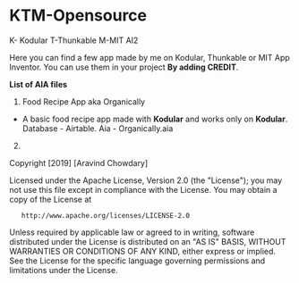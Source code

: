 # KTM-Opensource


K- Kodular T-Thunkable M-MIT AI2

Here you can find a few app made by me on Kodular, Thunkable or MIT App Inventor. You can use them in your project **By adding CREDIT**.

**List of AIA files**

1. Food Recipe App aka Organically
- A basic food recipe app made with **Kodular** and works only on **Kodular**. Database - Airtable.
Aia - Organically.aia

2. 



Copyright [2019] [Aravind Chowdary]

   Licensed under the Apache License, Version 2.0 (the "License");
   you may not use this file except in compliance with the License.
   You may obtain a copy of the License at

       http://www.apache.org/licenses/LICENSE-2.0

   Unless required by applicable law or agreed to in writing, software
   distributed under the License is distributed on an "AS IS" BASIS,
   WITHOUT WARRANTIES OR CONDITIONS OF ANY KIND, either express or implied.
   See the License for the specific language governing permissions and
   limitations under the License.
